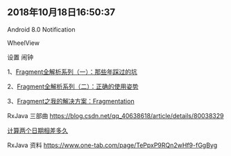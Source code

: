 2018年10月18日16:50:37
--------
Android 8.0 Notification

WheelView

设置 闹钟


1、[Fragment全解析系列（一）：那些年踩过的坑](https://www.jianshu.com/p/d9143a92ad94)

2、[Fragment全解析系列（二）：正确的使用姿势](https://www.jianshu.com/p/fd71d65f0ec6)

3、[Fragment之我的解决方案：Fragmentation](https://www.jianshu.com/p/38f7994faa6b)


RxJava 三部曲
https://blog.csdn.net/qq_40638618/article/details/80038329

[计算两个日期相差多久](https://www.jianshu.com/p/92a131fa9dd5)


RxJava 资料
https://www.one-tab.com/page/TePpxP9RQn2wHf9-fGgByg

